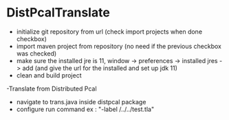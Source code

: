 # DistPcalTranslate

- initialize git repository from url (check import projects when done checkbox)
- import maven project from repository (no need if the previous checkbox was checked)
- make sure the installed jre is 11, window -> preferences -> installed jres -> add (and give the url for the installed and set up jdk 11)
- clean and build project


-Translate from Distributed Pcal
  - navigate to trans.java inside distpcal package
  - configure run command ex : "-label /../../test.tla"
  
